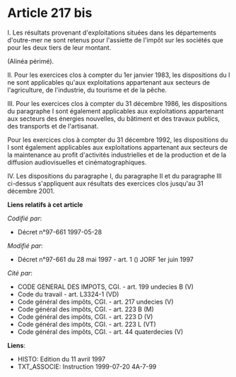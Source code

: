 # Article 217 bis

I. Les résultats provenant d'exploitations situées dans les départements d'outre-mer ne sont retenus pour l'assiette de
l'impôt sur les sociétés que pour les deux tiers de leur montant.

(Alinéa périmé).

II. Pour les exercices clos à compter du 1er janvier 1983, les dispositions du I ne sont applicables qu'aux exploitations
appartenant aux secteurs de l'agriculture, de l'industrie, du tourisme et de la pêche.

III. Pour les exercices clos à compter du 31 décembre 1986, les dispositions du paragraphe I sont également applicables aux
exploitations appartenant aux secteurs des énergies nouvelles, du bâtiment et des travaux publics, des transports et de
l'artisanat.

Pour les exercices clos à compter du 31 décembre 1992, les dispositions du I sont également applicables aux exploitations
appartenant aux secteurs de la maintenance au profit d'activités industrielles et de la production et de la diffusion
audiovisuelles et cinématographiques.

IV. Les dispositions du paragraphe I, du paragraphe II et du paragraphe III ci-dessus s'appliquent aux résultats des
exercices clos jusqu'au 31 décembre 2001.

**Liens relatifs à cet article**

_Codifié par_:

  - Décret n°97-661 1997-05-28

_Modifié par_:

  - Décret n°97-661 du 28 mai 1997 - art. 1 () JORF 1er juin 1997

_Cité par_:

  - CODE GENERAL DES IMPOTS, CGI. - art. 199 undecies B (V)
  - Code du travail - art. L3324-1 (VD)
  - Code général des impôts, CGI. - art. 217 undecies (V)
  - Code général des impôts, CGI. - art. 223 B (M)
  - Code général des impôts, CGI. - art. 223 D (V)
  - Code général des impôts, CGI. - art. 223 L (VT)
  - Code général des impôts, CGI. - art. 44 quaterdecies (V)

**Liens**:

  - HISTO: Edition du 11 avril 1997
  - TXT_ASSOCIE: Instruction 1999-07-20 4A-7-99
